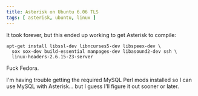 ```yaml
---
title: Asterisk on Ubuntu 6.06 TLS
tags: [ asterisk, ubuntu, linux ]
---
```


It took forever, but this ended up working to get Asterisk to compile:

```
apt-get install libssl-dev libncurses5-dev libspeex-dev \
  sox sox-dev build-essential manpages-dev libasound2-dev ssh \
  linux-headers-2.6.15-23-server
```

Fuck Fedora.

I'm having trouble getting the required MySQL Perl mods installed so I can use
MySQL with Asterisk... but I guess I'll figure it out sooner or later.
